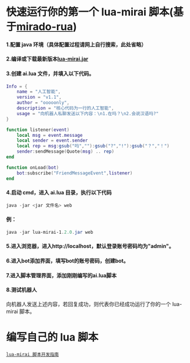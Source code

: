 # 快速运行你的第一个 lua-mirai 脚本(基于[mirado-rua](https://github.com/only52607/mirado-rua))



#### 1.配置 java 环境（具体配置过程请网上自行搜索，此处省略）



#### 2.编译或下载最新版本[lua-mirai.jar](https://github.com/only52607/lua-mirai/releases)



#### 3.创建 ai.lua 文件，并填入以下代码。

```lua
Info = {
	name = "人工智能",
    version = "v1.1",
    author = "ooooonly",
    description = "核心代码为一行的人工智能",
    usage = "向机器人私聊发送以下内容：\n1.在吗？\n2.会说汉语吗?"
}

function listener(event)
    local msg = event.message
    local sender = event.sender
    local rep = msg:gsub("吗",""):gsub("?","!"):gsub("？","！")
    sender:sendMessage(Quote(msg) .. rep)
end

function onLoad(bot)
    bot:subscribe("FriendMessageEvent",listener)
end
```



#### 4.启动 cmd，进入 ai.lua 目录，执行以下代码

```powershell
java -jar <jar 文件名> web
```

#### 例：

```powershell
java -jar lua-mirai-1.2.0.jar web
```



#### 5.进入浏览器，进入http://localhost，默认登录账号密码均为"admin"。



#### 6.进入bot添加界面，填写bot的账号密码，创建bot。



#### 7.进入脚本管理界面，添加刚刚编写的ai.lua脚本



#### 8.测试机器人

向机器人发送上述内容，若回复成功，则代表你已经成功运行了你的一个 lua-mirai 脚本。



# 编写自己的 lua 脚本

[`lua-mirai 脚本开发指南`](/docs/guide.md)

